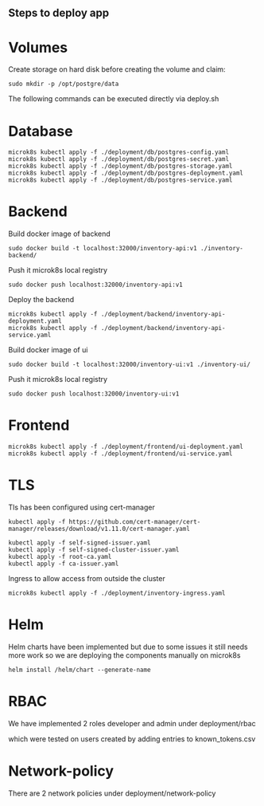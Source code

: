 

## Steps to deploy app


# Volumes

Create storage on hard disk before creating the volume and claim:
```
sudo mkdir -p /opt/postgre/data
```
The following commands can be executed directly via deploy.sh

# Database
```
microk8s kubectl apply -f ./deployment/db/postgres-config.yaml 
microk8s kubectl apply -f ./deployment/db/postgres-secret.yaml 
microk8s kubectl apply -f ./deployment/db/postgres-storage.yaml 
microk8s kubectl apply -f ./deployment/db/postgres-deployment.yaml 
microk8s kubectl apply -f ./deployment/db/postgres-service.yaml 
```
# Backend 

Build docker image of backend
```
sudo docker build -t localhost:32000/inventory-api:v1 ./inventory-backend/ 
```

Push it microk8s local registry
```
sudo docker push localhost:32000/inventory-api:v1 
```

Deploy the backend
```
microk8s kubectl apply -f ./deployment/backend/inventory-api-deployment.yaml 
microk8s kubectl apply -f ./deployment/backend/inventory-api-service.yaml 
```

Build docker image of ui
```
sudo docker build -t localhost:32000/inventory-ui:v1 ./inventory-ui/ 
```

Push it microk8s local registry
```
sudo docker push localhost:32000/inventory-ui:v1 
```


# Frontend
```
microk8s kubectl apply -f ./deployment/frontend/ui-deployment.yaml 
microk8s kubectl apply -f ./deployment/frontend/ui-service.yaml 
```

# TLS

Tls has been configured using cert-manager
```
kubectl apply -f https://github.com/cert-manager/cert-manager/releases/download/v1.11.0/cert-manager.yaml

kubectl apply -f self-signed-issuer.yaml
kubectl apply -f self-signed-cluster-issuer.yaml
kubectl apply -f root-ca.yaml
kubectl apply -f ca-issuer.yaml
``` 

Ingress to allow access from outside the cluster
```
microk8s kubectl apply -f ./deployment/inventory-ingress.yaml 
```

# Helm

Helm charts have been implemented but due to some issues it still needs more work  so we are deploying the components manually on microk8s

```
helm install /helm/chart --generate-name
```


# RBAC

We have implemented 2 roles developer and admin under deployment/rbac 

which were tested on users created by adding entries to known_tokens.csv

# Network-policy

There are 2 network policies under deployment/network-policy 

